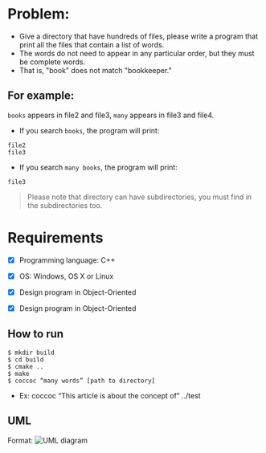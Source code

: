 # Problem:
- Give a directory that have hundreds of files, please write a program that print all the files that
contain a list of words. 
- The words do not need to appear in any particular order, but they
must be complete words. 
- That is, "book" does not match "bookkeeper."

## For example:
`books` appears in file2 and file3, `many` appears in file3 and file4.
- If you search `books`, the program will print:
```
file2
file3
```
- If you search `many books`, the program will print:
```
file3
```
> Please note that directory can have subdirectories, you must find in the subdirectories too.

# Requirements
- [x] Programming language: C++
- [x] OS: Windows, OS X or Linux
- [x] Design program in Object-Oriented
- [x] Design program in Object-Oriented


## How to run ##
```
$ mkdir build
$ cd build
$ cmake ..
$ make
$ coccoc “many words” [path to directory]
```
- Ex: coccoc “This article is about the concept of” ../test

## UML ##
Format: ![UML diagram](test.png)
